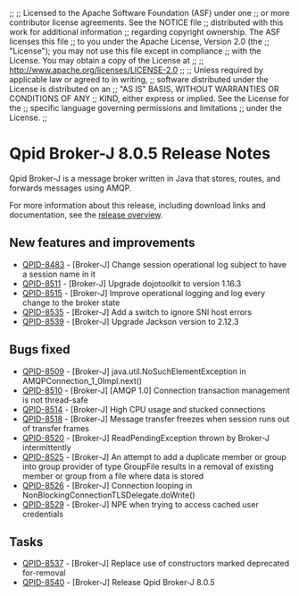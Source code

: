 ;;
;; Licensed to the Apache Software Foundation (ASF) under one
;; or more contributor license agreements.  See the NOTICE file
;; distributed with this work for additional information
;; regarding copyright ownership.  The ASF licenses this file
;; to you under the Apache License, Version 2.0 (the
;; "License"); you may not use this file except in compliance
;; with the License.  You may obtain a copy of the License at
;; 
;;   http://www.apache.org/licenses/LICENSE-2.0
;; 
;; Unless required by applicable law or agreed to in writing,
;; software distributed under the License is distributed on an
;; "AS IS" BASIS, WITHOUT WARRANTIES OR CONDITIONS OF ANY
;; KIND, either express or implied.  See the License for the
;; specific language governing permissions and limitations
;; under the License.
;;

# Qpid Broker-J 8.0.5 Release Notes

Qpid Broker-J is a message broker written in Java that stores, routes,
and forwards messages using AMQP.

For more information about this release, including download links and
documentation, see the [release overview](index.html).


## New features and improvements

 - [QPID-8483](https://issues.apache.org/jira/browse/QPID-8483) - [Broker-J] Change session operational log subject to have a session name in it
 - [QPID-8511](https://issues.apache.org/jira/browse/QPID-8511) - [Broker-J] Upgrade dojotoolkit to version 1.16.3
 - [QPID-8515](https://issues.apache.org/jira/browse/QPID-8515) - [Broker-J] Improve operational logging and log every change to the broker state
 - [QPID-8535](https://issues.apache.org/jira/browse/QPID-8535) - [Broker-J] Add a switch to ignore SNI host errors
 - [QPID-8539](https://issues.apache.org/jira/browse/QPID-8539) - [Broker-J] Upgrade Jackson version to 2.12.3

## Bugs fixed

 - [QPID-8509](https://issues.apache.org/jira/browse/QPID-8509) - [Broker-J] java.util.NoSuchElementException in AMQPConnection_1_0Impl.next()
 - [QPID-8510](https://issues.apache.org/jira/browse/QPID-8510) - [Broker-J] [AMQP 1.0] Connection transaction management is not thread-safe
 - [QPID-8514](https://issues.apache.org/jira/browse/QPID-8514) - [Broker-J] High CPU usage and stucked connections
 - [QPID-8518](https://issues.apache.org/jira/browse/QPID-8518) - [Broker-J] Message transfer freezes when session runs out of transfer frames
 - [QPID-8520](https://issues.apache.org/jira/browse/QPID-8520) - [Broker-J] ReadPendingException thrown by Broker-J intermittently
 - [QPID-8525](https://issues.apache.org/jira/browse/QPID-8525) - [Broker-J] An attempt to add a duplicate member or group into group provider of type GroupFile results in a removal of existing member or group from a file where data is stored
 - [QPID-8526](https://issues.apache.org/jira/browse/QPID-8526) - [Broker-J] Connection looping in NonBlockingConnectionTLSDelegate.doWrite()
 - [QPID-8529](https://issues.apache.org/jira/browse/QPID-8529) - [Broker-J] NPE when trying to access cached user credentials

## Tasks

 - [QPID-8537](https://issues.apache.org/jira/browse/QPID-8537) - [Broker-J] Replace use of constructors marked deprecated for-removal
 - [QPID-8540](https://issues.apache.org/jira/browse/QPID-8540) - [Broker-J] Release Qpid Broker-J 8.0.5